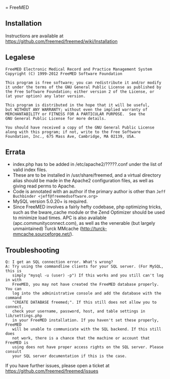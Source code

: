 = FreeMED

## Installation

Instructions are available at https://github.com/freemed/freemed/wiki/Installation

## Legalese

```
FreeMED Electronic Medical Record and Practice Management System
Copyright (C) 1999-2012 FreeMED Software Foundation

This program is free software; you can redistribute it and/or modify
it under the terms of the GNU General Public License as published by
the Free Software Foundation; either version 2 of the License, or
(at your option) any later version.

This program is distributed in the hope that it will be useful,
but WITHOUT ANY WARRANTY; without even the implied warranty of
MERCHANTABILITY or FITNESS FOR A PARTICULAR PURPOSE.  See the
GNU General Public License for more details.

You should have received a copy of the GNU General Public License
along with this program; if not, write to the Free Software
Foundation, Inc., 675 Mass Ave, Cambridge, MA 02139, USA.
```

## Errata

* index.php has to be added in /etc/apache2/?????.conf under the
  list of valid index files.
* These are to be installed in /usr/share/freemed, and a virtual directory
  alias should be made in the Apache2 configuration files, as well as
  giving read perms to Apache.
* Code is annotated with an author if the primary author is other than
  ```Jeff Buchbinder <jeff@freemedsoftware.org>```
* MySQL version 5.0.20+ is required.
* Since FreeMED involves a fairly hefty codebase, php optimizing tricks,
  such as the bware_cache module or the Zend Optimizer should be used to
  minimize load times. APC is also available (apc.communityconnect.com), as
  well as the venerable (but largely unmaintained) Turck MMcache
  (http://turck-mmcache.sourceforge.net/).

## Troubleshooting

```
Q: I get an SQL connection error. What's wrong?
A: Try using the commandline clients for your SQL server. (For MySQL, this is
   simply "mysql -u (user) -p") If this works and you still can't log in with
   FreeMED, you may not have created the FreeMED database properly. You can
   log into the administrative console and add the database with the command
   "CREATE DATABASE freemed;". If this still does not allow you to connect,
   check your username, password, host, and table settings in lib/settings.php
   in your FreeMED installation. If you haven't set these properly, FreeMED
   will be unable to communicate with the SQL backend. If this still does
   not work, there is a chance that the machine or account that FreeMED is
   using does not have proper access rights on the SQL server. Please consult
   your SQL server documentation if this is the case.
```

If you have further issues, please open a ticket at https://github.com/freemed/freemed/issues

